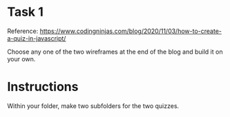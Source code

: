 # Task 1

Reference: https://www.codingninjas.com/blog/2020/11/03/how-to-create-a-quiz-in-javascript/

Choose any one of the two wireframes at the end of the blog and build it on your own.

# Instructions

Within your folder, make two subfolders for the two quizzes.
